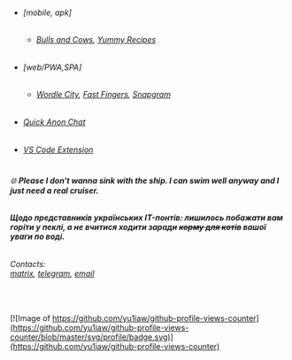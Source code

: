 - ###### [mobile, apk]
  - ###### [Bulls and Cows](https://pixeldrain.com/u/ogJXxWpJ), [Yummy Recipes](https://pixeldrain.com/u/BFzPvy7N)
- ###### [web/PWA,SPA]
  - ###### [Wordle City](https://wordle-british-city.netlify.app), [Fast Fingers](https://yu1ia-warming-up-fingers.netlify.app), [Snapgram](https://snapgramar.netlify.app/)
- ###### [Quick Anon Chat](https://chat-u6d0.onrender.com)
- ###### [VS Code Extension](https://marketplace.visualstudio.com/items?itemName=yu1ia-vasyleniuk.react-reactnative-snippets-essential)
#
  ###### 🌐 **_Please I don't wanna sink with the ship. I can swim well anyway and I just need a real cruiser._**
  ###### **_Щодо представників українських IT-понтів: лишилось побажати вам горіти у пеклі, а не вчитися ходити заради <del>корму для котів</del> вашої уваги по воді._**
  
###### Contacts:<br /><a href="https://matrix.to/#/@yu1iaw:matrix.org">matrix</a>, <a href="https://t.me/yu1iaw">telegram</a>, <a href="mailto:yu1iaw@tutamail.com">email</a>
<br />

[![Image of https://github.com/yu1iaw/github-profile-views-counter](https://github.com/yu1iaw/github-profile-views-counter/blob/master/svg/profile/badge.svg)](https://github.com/yu1iaw/github-profile-views-counter)


